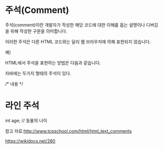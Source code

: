 주석(Comment)
===

주석(comment)이란 개발자가 작성한 해당 코드에 대한 이해를 돕는 설명이나 디버깅을 위해 작성한 구문을 의미합니다.

이러한 주석은 다른 HTML 코드와는 달리 웹 브라우저에 의해 표현되지 않습니다.

예)

HTML에서 주석을 표현하는 방법은 다음과 같습니다.

<!-- 주석내용 -->

자바에는 두가지 형태의 주석이 있다.

/*
내용
*/

라인 주석
===

int age; // 동물의 나이

참고 자료:http://www.tcpschool.com/html/html_text_comments

https://wikidocs.net/260
